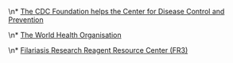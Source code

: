 [//]: # (Created by ./bin/manage_files.pl from ./species/Onchocerca_volvulus/PRJEB513/Onchocerca_volvulus_PRJEB513.resources.html on Thu Jun 11 13:45:04 2020)


\n* [The CDC Foundation helps the Center for Disease Control and Prevention](http://www.cdc.gov/parasites/lymphaticfilariasis/)
\n* [The World Health Organisation](http://www.who.int/topics/filariasis/en/)
\n* [Filariasis Research Reagent Resource Center (FR3)](http://www.filariasiscenter.org)


